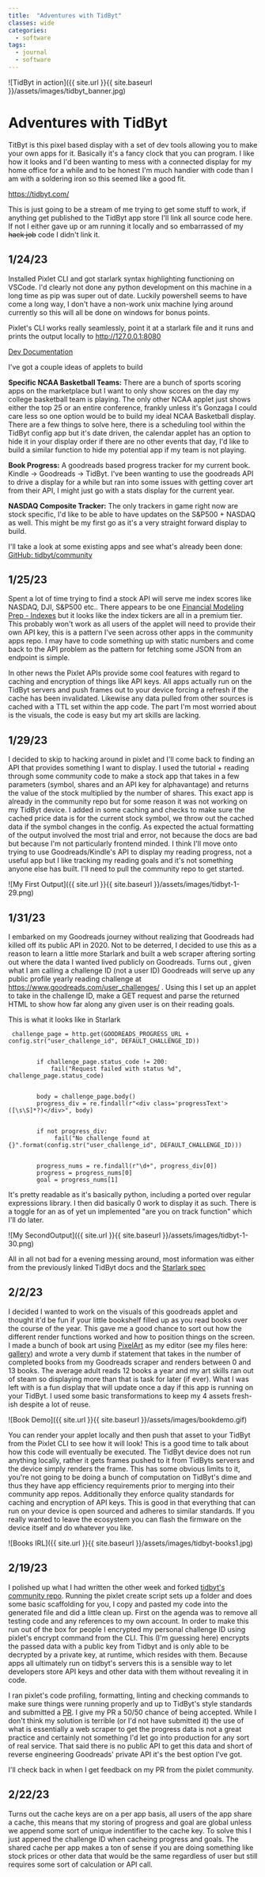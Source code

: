 ```yaml
---
title:  "Adventures with TidByt"
classes: wide
categories:
  - software
tags:
  - journal
  - software
---
```

![TidByt in action]({{ site.url }}{{ site.baseurl }}/assets/images/tidbyt_banner.jpg)

Adventures with TidByt
=====================

TitByt is this pixel based display with a set of dev tools allowing you to make your own apps for it. Basically it's a fancy clock that you can program. I like how it looks and I'd been wanting to mess with a connected display for my home office for a while and to be honest I'm much handier with code than I am with a soldering iron so this seemed like a good fit.

https://tidbyt.com/ 

This is just going to be a stream of me trying to get some stuff to work, if anything get published to the TidByt app store I'll link all source code here. If not I either gave up or am running it locally and so embarrassed of my ~~hack job~~ code I didn't link it.
 
1/24/23
----------------
Installed Pixlet CLI and got starlark syntax highlighting functioning on VSCode. I'd clearly not done any python development on this machine in a long time as pip was super out of date. Luckily powershell seems to have come a long way, I don't have a non-work unix machine lying around currently so this will all be done on windows for bonus points. 

Pixlet's CLI works really seamlessly, point it at a starlark file and it runs and prints the output locally to http://127.0.0.1:8080 

[Dev Documentation](https://tidbyt.dev/docs/build/build-for-tidbyt)

I've got a couple ideas of applets to build

**Specific NCAA Basketball Teams:** There are a bunch of sports scoring apps on the marketplace but I want to only show scores on the day my college basketball team is playing. The only other NCAA applet just shows either the top 25 or an entire conference, frankly unless it's Gonzaga I could care less so one option would be to build my ideal NCAA Basketball display. There are a few things to solve here, there is a scheduling tool within the TidByt config app but it's date driven, the calendar applet has an option to hide it in your display order if there are no other events that day, I'd like to build a similar function to hide my potential app if my team is not playing.

**Book Progress:** A goodreads based progress tracker for my current book. Kindle -> Goodreads -> TidByt. I've been wanting to use the goodreads API to drive a display for a while but ran into some issues with getting cover art from their API, I might just go with a stats display for the current year. 

**NASDAQ Composite Tracker:** The only trackers in game right now are stock specific, I'd like to be able to have updates on the S&P500 + NASDAQ as well. This might be my first go as it's a very straight forward display to build. 

I'll take a look at some existing apps and see what's already been done: 
[GitHub: tidbyt/community](https://github.com/tidbyt/community/tree/main/apps)

 1/25/23
----------------
Spent a lot of time trying to find a stock API will serve me index scores like NASDAQ, DJI, S&P500 etc.. There appears to be one [Financial Modeling Prep - Indexes](https://site.financialmodelingprep.com/developer/docs/indexes-in-stock-market-free-api) but it looks like the index tickers are all in a premium tier. This probably won't work as all users of the applet will need to provide their own API key, this is a pattern I've seen across other apps in the community apps repo. I may have to code something up with static numbers and come back to the API problem as the pattern for fetching some JSON from an endpoint is simple. 

In other news the Pixlet APIs provide some cool features with regard to caching and encryption of things like API keys. All apps actually run on the TidByt servers and push frames out to your device forcing a refresh if the cache has been invalidated. Likewise any data pulled from other sources is cached with a TTL set within the app code. The part I'm most worried about is the visuals, the code is easy but my art skills are lacking. 

1/29/23
----------------
I decided to skip to hacking around in pixlet and I'll come back to finding an API that provides something I want to display. I used the tutorial + reading through some community code to make a stock app that takes in a few parameters (symbol, shares and an API key for alphavantage) and returns the value of the stock multiplied by the number of shares. This exact app is already in the community repo but for some reason it was not working on my TidByt device. I added in some caching and checks to make sure the cached price data is for the current stock symbol, we throw out the cached data if the symbol changes in the config. As expected the actual formatting of the output involved the most trial and error, not because the docs are bad but because I'm not particularly frontend minded. I think I'll move onto trying to use Goodreads/Kindle's API to display my reading progress, not a useful app but I like tracking my reading goals and it's not something anyone else has built. I'll need to pull the community repo to get started. 

![My First Output]({{ site.url }}{{ site.baseurl }}/assets/images/tidbyt-1-29.png)

1/31/23
----------------
I embarked on my Goodreads journey without realizing that Goodreads had killed off its public API in 2020. Not to be deterred, I decided to use this as a reason to learn a little more Starlark and built a web scraper aftering sorting out where the data I wanted lived publicly on Goodreads. Turns out , given what I am calling a challenge ID (not a user ID) Goodreads will serve up any public profile yearly reading challenge at https://www.goodreads.com/user_challenges/ . Using this I set up an applet to take in the challenge ID, make a GET request and parse the returned HTML to show how far along any given user is on their reading goals. 

This is what it looks like in Starlark

~~~
 challenge_page = http.get(GOODREADS_PROGRESS_URL + config.str("user_challenge_id", DEFAULT_CHALLENGE_ID))


        if challenge_page.status_code != 200:
            fail("Request failed with status %d", challenge_page.status_code)


        body = challenge_page.body()
        progress_div = re.findall(r"<div class='progressText'>([\s\S]*?)</div>", body)


        if not progress_div:
             fail("No challenge found at {}".format(config.str("user_challenge_id", DEFAULT_CHALLENGE_ID)))


        progress_nums = re.findall(r"\d+", progress_div[0])
        progress = progress_nums[0]
        goal = progress_nums[1]
~~~

It's pretty readable as it's basically python, including a ported over regular expressions library. I then did basically 0 work to display it as such. There is a toggle for an as of yet un implemented "are you on track function" which I'll do later.



![My SecondOutput]({{ site.url }}{{ site.baseurl }}/assets/images/tidbyt-1-30.png)

All in all not bad for a evening messing around, most information was either from the previously linked TidByt docs and the [Starlark spec](https://github.com/bazelbuild/starlark/blob/master/spec.md)

2/2/23
----------------
I decided I wanted to work on the visuals of this goodreads applet and thought it'd be fun if your little bookshelf filled up as you read books over the course of the year. This gave me a good chance to sort out how the different render functions worked and how to position things on the screen. I made a bunch of book art using [PixelArt](pixelart.com) as my editor (see my files here: [gallery](https://www.pixilart.com/larkin54/gallery)) and wrote a very dumb if statement that takes in the number of completed books from my Goodreads scraper and renders between 0 and 13 books. The average adult reads 12 books a year and my art skills ran out of steam so displaying more than that is task for later (if ever). What I was left with is a fun display that will update once a day if this app is running on your TidByt. I used some basic transformations to keep my 4 assets fresh-ish despite a lot of reuse. 

![Book Demo]({{ site.url }}{{ site.baseurl }}/assets/images/bookdemo.gif)

You can render your applet locally and then push that asset to your TidByt from the Pixlet CLI to see how it will look! This is a good time to talk about how this code will eventually be executed. The TidByt device does not run anything locally, rather it gets frames pushed to it from TidByts servers and the device simply renders the frame. This has some obvious limits to it, you're not going to be doing a bunch of computation on TidByt's dime and thus they have app efficiency requirements prior to merging into their community app repos. Additionally they enforce quality standards for caching and encryption of API keys. This is good in that everything that can run on your device is open sourced and adheres to similar standards. If you really wanted to leave the ecosystem you can flash the firmware on the device itself and do whatever you like. 

![Books IRL]({{ site.url }}{{ site.baseurl }}/assets/images/tidbyt-books1.jpg)

2/19/23
----------------
I polished up what I had written the other week and forked [tidbyt's community repo](https://github.com/tidbyt/community). Running the pixlet create script sets up a folder and does some basic scaffolding for you, I copy and pasted my code into the generated file and did a little clean up. First on the agenda was to remove all testing code and any references to my own account. In order to make this run out of the box for people I encrypted my personal challenge ID using pixlet's encrypt command from the CLI. This (I'm guessing here) encrypts the passed data with a public key from Tidbyt and is only able to be decrypted by a private key, at runtime, which resides with them. Because apps all ultimately run on tidbyt's servers this is a sensible way to let developers store API keys and other data with them without revealing it in code. 

I ran pixlet's code profiling, formatting, linting and checking commands to make sure things were running properly and up to TidByt's style standards and submitted a [PR](https://github.com/tidbyt/community/pull/1149). I give my PR a 50/50 chance of being accepted. While I don't think my solution is terrible (or I'd not have submitted it) the use of what is essentially a web scraper to get the progress data is not a great practice and certainly not something I'd let go into production for any sort of real service. That said there is no public API to get this data and short of reverse engineering Goodreads' private API it's the best option I've got. 

I'll check back in when I get feedback on my PR from the pixlet community. 

2/22/23
----------------
Turns out the cache keys are on a per app basis, all users of the app share a cache, this means that my storing of progress and goal are global unless we append some sort of unique indentifier to the cache key. To solve this I just appened the challenge ID when cacheing progress and goals. The shared cache per app makes a ton of sense if you are doing something like stock prices or other data that would be the same regardless of user but still requires some sort of calculation or API call. 

